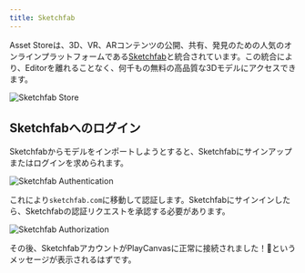 ```yaml
---
title: Sketchfab
---
```


Asset Storeは、3D、VR、ARコンテンツの公開、共有、発見のための人気のオンラインプラットフォームである[Sketchfab](https://sketchfab.com/)と統合されています。この統合により、Editorを離れることなく、何千もの無料の高品質な3Dモデルにアクセスできます。

![Sketchfab Store](/img/user-manual/assets/asset-store/sketchfab-store.png)

## Sketchfabへのログイン

Sketchfabからモデルをインポートしようとすると、Sketchfabにサインアップまたはログインを求められます。

![Sketchfab Authentication](/img/user-manual/assets/asset-store/sketchfab-login.png)

これにより`sketchfab.com`に移動して認証します。Sketchfabにサインインしたら、Sketchfabの認証リクエストを承認する必要があります。

![Sketchfab Authorization](/img/user-manual/assets/asset-store/sketchfab-authorization.png)

その後、SketchfabアカウントがPlayCanvasに正常に接続されました！🎉というメッセージが表示されるはずです。

